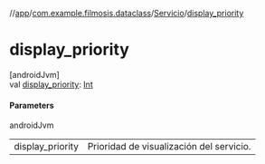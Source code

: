 //[app](../../../index.md)/[com.example.filmosis.dataclass](../index.md)/[Servicio](index.md)/[display_priority](display_priority.md)

# display_priority

[androidJvm]\
val [display_priority](display_priority.md): [Int](https://kotlinlang.org/api/latest/jvm/stdlib/kotlin/-int/index.html)

#### Parameters

androidJvm

| | |
|---|---|
| display_priority | Prioridad de visualización del servicio. |
